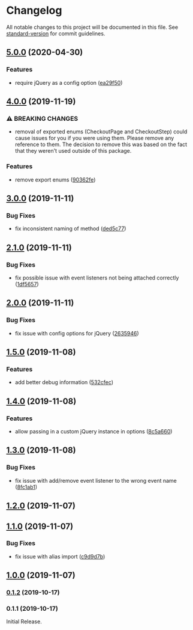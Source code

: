 # Changelog

All notable changes to this project will be documented in this file. See [standard-version](https://github.com/conventional-changelog/standard-version) for commit guidelines.

## [5.0.0](https://github.com/Weffe/shopify-checkout-step-manager/compare/v4.0.0...v5.0.0) (2020-04-30)


### Features

* require jQuery as a config option ([ea29f50](https://github.com/Weffe/shopify-checkout-step-manager/commit/ea29f50858a70ba893e6b9c652dca4bc5bac563e))

## [4.0.0](https://github.com/Weffe/shopify-checkout-step-manager/compare/v3.0.0...v4.0.0) (2019-11-19)


### ⚠ BREAKING CHANGES

* removal of exported enums (CheckoutPage and CheckoutStep) could cause issues for you if you were using them. Please remove any reference to them. The decision to remove this was based on the fact that they weren't used outside of this package.

### Features

* remove export enums ([90362fe](https://github.com/Weffe/shopify-checkout-step-manager/commit/90362fe0d747ff1628a6f463167bb60554eeed3f))

## [3.0.0](https://github.com/Weffe/shopify-checkout-step-manager/compare/v2.1.0...v3.0.0) (2019-11-11)


### Bug Fixes

* fix inconsistent naming of method ([ded5c77](https://github.com/Weffe/shopify-checkout-step-manager/commit/ded5c77e94529e4c487474f732ffdd42fde437dc))

## [2.1.0](https://github.com/Weffe/shopify-checkout-step-manager/compare/v2.0.0...v2.1.0) (2019-11-11)


### Bug Fixes

* fix possible issue with event listeners not being attached correctly ([1df5657](https://github.com/Weffe/shopify-checkout-step-manager/commit/1df5657acf59b738845a9a095fdbb9d728cc2d0a))

## [2.0.0](https://github.com/Weffe/shopify-checkout-step-manager/compare/v1.5.0...v2.0.0) (2019-11-11)


### Bug Fixes

* fix issue with config options for jQuery ([2635946](https://github.com/Weffe/shopify-checkout-step-manager/commit/2635946ee1ada78dc5d749ca7123eee7831dc042))

## [1.5.0](https://github.com/Weffe/shopify-checkout-step-manager/compare/v1.4.0...v1.5.0) (2019-11-08)


### Features

* add better debug information ([532cfec](https://github.com/Weffe/shopify-checkout-step-manager/commit/532cfecda84d3fd9848e6557a9aa0a1a6ea73e2c))

## [1.4.0](https://github.com/Weffe/shopify-checkout-step-manager/compare/v1.3.0...v1.4.0) (2019-11-08)


### Features

* allow passing in a custom jQuery instance in options ([8c5a660](https://github.com/Weffe/shopify-checkout-step-manager/commit/8c5a660bb11c0e9d2fcbf672d50974e54e94ecaf))

## [1.3.0](https://github.com/Weffe/shopify-checkout-step-manager/compare/v1.2.0...v1.3.0) (2019-11-08)


### Bug Fixes

* fix issue with add/remove event listener to the wrong event name ([8fc1ab1](https://github.com/Weffe/shopify-checkout-step-manager/commit/8fc1ab14c9e07effdbbfa732f3964b27a4d1bf29))

## [1.2.0](https://github.com/Weffe/shopify-checkout-step-manager/compare/v1.1.0...v1.2.0) (2019-11-07)

## [1.1.0](https://github.com/Weffe/shopify-checkout-step-manager/compare/v1.0.0...v1.1.0) (2019-11-07)


### Bug Fixes

* fix issue with alias import ([c9d9d7b](https://github.com/Weffe/shopify-checkout-step-manager/commit/c9d9d7b839d9c8d0153d87015a025fea1ee245ee))

## [1.0.0](https://github.com/Weffe/shopify-checkout-step-manager/compare/v0.1.2...v1.0.0) (2019-11-07)

### [0.1.2](https://github.com/Weffe/shopify-checkout-step-manager/compare/v0.1.1...v0.1.2) (2019-10-17)

### 0.1.1 (2019-10-17)

Initial Release.